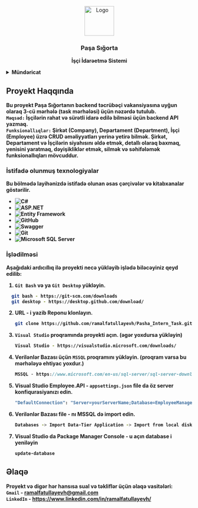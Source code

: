<div align="center">
  <a href="https://github.com/ramalfatullayevh/Pasha_Intern_Task">
    <img src="https://www.bildir.az/media/company_logos/pashasigorta.png" alt="Logo" width="80" height="80">
  </a>

  <h3 align="center">Paşa Sığorta</h3>

  <p align="center">
   <b>İşçi İdarəetmə Sistemi<b>
  </p>
</div>

<details>
  <summary>Mündəricat</summary>
  <ol>
    <li>Proyekt Haqqında</li>
    <li>İstifadə Olunmuş Texnologiyalar</li>
    <li>İşlədilməsi</li>
    <li>Əlaqə</li>
  </ol>
</details>

## Proyekt Haqqında

 Bu proyekt Paşa Sığortanın backend təcrübəçi vakansiyasına uyğun olaraq 3-cü mərhələ (task mərhələsi) üçün nəzərdə tutulub.<br>
 `Məqsəd:` İşçilərin rahat və sürətli idarə edilə bilməsi üçün backend API yazmaq.  </br>
 `Funksionallıqlar:` Şirkət (Company), Departament (Department), İşçi (Employee) üzrə <b>CRUD</b> əməliyyatları yerinə yetirə bilmək. Şirkət, Departament
 və İşçilərin siyahısını əldə etmək, detallı olaraq baxmaq, yenisini yaratmaq, dəyişikliklər etmək, silmək və səhifələmək funksionallıqları mövcuddur. 

 
### İstifadə olunmuş texnologiyalar

Bu bölmədə layihənizdə istifadə olunan əsas çərçivələr və kitabxanalar göstərilir. 

* ![C#](https://img.shields.io/badge/C%23-239120?style=for-the-badge&logo=csharp&logoColor=white)
* ![ASP.NET](https://img.shields.io/badge/ASP.NET-5C2D91?style=for-the-badge&logo=aspnet&logoColor=white)
* ![Entity Framework](https://img.shields.io/badge/Entity%20Framework-7E3E30?style=for-the-badge&logo=ef&logoColor=white)
* ![GitHub](https://img.shields.io/badge/GitHub-181717?style=for-the-badge&logo=github&logoColor=white)
* ![Swagger](https://img.shields.io/badge/Swagger-85EA2D?style=for-the-badge&logo=swagger&logoColor=white)
* ![Git](https://img.shields.io/badge/Git-F05032?style=for-the-badge&logo=git&logoColor=white)
* ![Microsoft SQL Server](https://img.shields.io/badge/Microsoft%20SQL%20Server-CC2927?style=for-the-badge&logo=microsoftsqlserver&logoColor=white)



### İşlədilməsi

Aşağıdaki ardıcıllıq ilə proyekti necə yükləyib işlədə biləcəyiniz qeyd edilib:

 1. `Git Bash` və ya `Git Desktop` yükləyin.
 ```sh
   git bash - https://git-scm.com/downloads
   git desktop - https://desktop.github.com/download/
   ```
2. URL - i yazib Reponu klonlayın.
   ```sh
   git clone https://github.com/ramalfatullayevh/Pasha_Intern_Task.git
   ```
3. `Visual Studio` proqramında proyekti açın. (əgər yoxdursa yükləyin)
   ```sh
   Visual Studio - https://visualstudio.microsoft.com/downloads/
   ```
4. Verilənlər Bazası üçün `MSSQL` proqramını yükləyin. (proqram varsa bu mərhələyə ehtiyac yoxdur.)
   ```js
   MSSQL - https://www.microsoft.com/en-us/sql-server/sql-server-downloads/
   ```
5. Visual Studio Employee.API -  `appsettings.json` file da öz server konfiqurasiyanızı edin.
   ```sh
   "DefaultConnection": "Server=yourServerName;Database=EmployeeManagement;Integrated Security=True;Encrypt=False;"
   ```
6. Verilənlər Bazası file - nı MSSQL də import edin.
   ```sh
   Databases -> Import Data-Tier Application -> Import from local disk 
   ```

7. Visual Studio da Package Manager Console - u açın database i yeniləyin 
   ```sh
   update-database
   ```
   
## Əlaqə

Proyekt və digər hər hansısa sual və təkliflər üçün əlaqə vasitələri: </br>
`Gmail` - ramalfatullayevh@gmail.com <br>
`LinkedIn` - https://www.linkedin.com/in/ramalfatullayevh/ <br>
